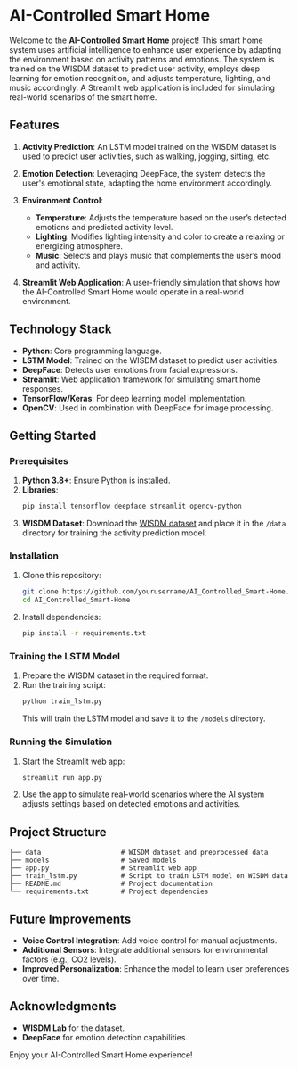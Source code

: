 # AI-Controlled Smart Home

Welcome to the **AI-Controlled Smart Home** project! This smart home system uses artificial intelligence to enhance user experience by adapting the environment based on activity patterns and emotions. The system is trained on the WISDM dataset to predict user activity, employs deep learning for emotion recognition, and adjusts temperature, lighting, and music accordingly. A Streamlit web application is included for simulating real-world scenarios of the smart home.

## Features

1. **Activity Prediction**: An LSTM model trained on the WISDM dataset is used to predict user activities, such as walking, jogging, sitting, etc.
2. **Emotion Detection**: Leveraging DeepFace, the system detects the user's emotional state, adapting the home environment accordingly.
3. **Environment Control**:
   - **Temperature**: Adjusts the temperature based on the user’s detected emotions and predicted activity level.
   - **Lighting**: Modifies lighting intensity and color to create a relaxing or energizing atmosphere.
   - **Music**: Selects and plays music that complements the user’s mood and activity.

4. **Streamlit Web Application**: A user-friendly simulation that shows how the AI-Controlled Smart Home would operate in a real-world environment.

## Technology Stack

- **Python**: Core programming language.
- **LSTM Model**: Trained on the WISDM dataset to predict user activities.
- **DeepFace**: Detects user emotions from facial expressions.
- **Streamlit**: Web application framework for simulating smart home responses.
- **TensorFlow/Keras**: For deep learning model implementation.
- **OpenCV**: Used in combination with DeepFace for image processing.

## Getting Started

### Prerequisites

1. **Python 3.8+**: Ensure Python is installed.
2. **Libraries**:
   ```bash
   pip install tensorflow deepface streamlit opencv-python
   ```
3. **WISDM Dataset**: Download the [WISDM dataset](https://www.cis.fordham.edu/wisdm/dataset.php) and place it in the `/data` directory for training the activity prediction model.

### Installation

1. Clone this repository:
   ```bash
   git clone https://github.com/yourusername/AI_Controlled_Smart-Home.git
   cd AI_Controlled_Smart-Home
   ```

2. Install dependencies:
   ```bash
   pip install -r requirements.txt
   ```

### Training the LSTM Model

1. Prepare the WISDM dataset in the required format.
2. Run the training script:
   ```bash
   python train_lstm.py
   ```
   This will train the LSTM model and save it to the `/models` directory.

### Running the Simulation

1. Start the Streamlit web app:
   ```bash
   streamlit run app.py
   ```
2. Use the app to simulate real-world scenarios where the AI system adjusts settings based on detected emotions and activities.

## Project Structure

```plaintext
├── data                    # WISDM dataset and preprocessed data
├── models                  # Saved models
├── app.py                  # Streamlit web app
├── train_lstm.py           # Script to train LSTM model on WISDM data
├── README.md               # Project documentation
└── requirements.txt        # Project dependencies
```

## Future Improvements

- **Voice Control Integration**: Add voice control for manual adjustments.
- **Additional Sensors**: Integrate additional sensors for environmental factors (e.g., CO2 levels).
- **Improved Personalization**: Enhance the model to learn user preferences over time.

## Acknowledgments

- **WISDM Lab** for the dataset.
- **DeepFace** for emotion detection capabilities.

Enjoy your AI-Controlled Smart Home experience!

